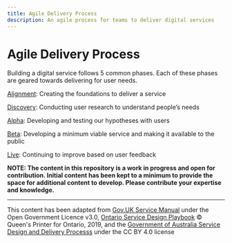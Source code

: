 ```yaml
---
title: Agile Delivery Process
description: An agile process for teams to deliver digital services
---
```


# Agile Delivery Process

Building a digital service follows 5 common phases. Each of these phases are geared towards delivering for user needs.

[Alignment](01_Alignment.md): Creating the foundations to deliver a service

[Discovery](02_Discovery.md): Conducting user research to understand people’s needs

[Alpha](03_Alpha.md): Developing and testing our hypotheses with users

[Beta](04_Beta.md): Developing a minimum viable service and making it available to the public

[Live](05_Live.md): Continuing to improve based on user feedback


**NOTE: The content in this repository is a work in progress and open for contribution. Initial content has been kept to a minimum to provide the space for additional content to develop. Please contribute your expertise and knowledge.**


-----
This content has been adapted from [Gov.UK Service Manual](https://www.gov.uk/service-manual/agile-delivery) under the Open Government Licence v3.0, [Ontario Service Design Playbook](https://www.ontario.ca/page/service-design-playbook) © Queen's Printer for Ontario, 2019, and the [Government of Australia Service Design and Delivery Processs](https://guides.service.gov.au/topics/service-design-delivery-process/) under the CC BY 4.0 license




